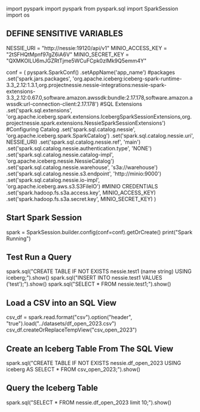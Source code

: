 import pyspark
import pyspark
from pyspark.sql import SparkSession
import os

## DEFINE SENSITIVE VARIABLES
NESSIE_URI = "http://nessie:19120/api/v1"
MINIO_ACCESS_KEY = "2tSFHQtMpnf97gZ6iA6V"
MINIO_SECRET_KEY = "QXMKOlLU6mJGZRtTjme5WCuFCpk0zlMk9Q5emm4Y"


conf = (
    pyspark.SparkConf()
        .setAppName('app_name')
  		#packages
        .set('spark.jars.packages', 'org.apache.iceberg:iceberg-spark-runtime-3.3_2.12:1.3.1,org.projectnessie.nessie-integrations:nessie-spark-extensions-3.3_2.12:0.67.0,software.amazon.awssdk:bundle:2.17.178,software.amazon.awssdk:url-connection-client:2.17.178')
  		#SQL Extensions
        .set('spark.sql.extensions', 'org.apache.iceberg.spark.extensions.IcebergSparkSessionExtensions,org.projectnessie.spark.extensions.NessieSparkSessionExtensions')
  		#Configuring Catalog
        .set('spark.sql.catalog.nessie', 'org.apache.iceberg.spark.SparkCatalog')
        .set('spark.sql.catalog.nessie.uri', NESSIE_URI)
        .set('spark.sql.catalog.nessie.ref', 'main')
        .set('spark.sql.catalog.nessie.authentication.type', 'NONE')
        .set('spark.sql.catalog.nessie.catalog-impl', 'org.apache.iceberg.nessie.NessieCatalog')
        .set('spark.sql.catalog.nessie.warehouse', 's3a://warehouse')
        .set('spark.sql.catalog.nessie.s3.endpoint', 'http://minio:9000')
        .set('spark.sql.catalog.nessie.io-impl', 'org.apache.iceberg.aws.s3.S3FileIO')
  		#MINIO CREDENTIALS
        .set('spark.hadoop.fs.s3a.access.key', MINIO_ACCESS_KEY)
        .set('spark.hadoop.fs.s3a.secret.key', MINIO_SECRET_KEY)
)

## Start Spark Session
spark = SparkSession.builder.config(conf=conf).getOrCreate()
print("Spark Running")

## Test Run a Query
spark.sql("CREATE TABLE IF NOT EXISTS nessie.test1 (name string) USING iceberg;").show()
spark.sql("INSERT INTO nessie.test1 VALUES ('test');").show()
spark.sql("SELECT * FROM nessie.test1;").show()

## Load a CSV into an SQL View
csv_df = spark.read.format("csv").option("header", "true").load("../datasets/df_open_2023.csv")
csv_df.createOrReplaceTempView("csv_open_2023")

## Create an Iceberg Table From The SQL View
spark.sql("CREATE TABLE IF NOT EXISTS nessie.df_open_2023 USING iceberg AS SELECT * FROM csv_open_2023;").show()

## Query the Iceberg Table
spark.sql("SELECT * FROM nessie.df_open_2023 limit 10;").show()
